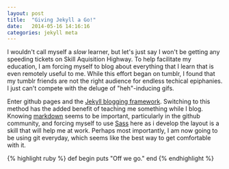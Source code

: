 ```yaml
---
layout: post
title:  "Giving Jekyll a Go!"
date:   2014-05-16 14:16:16
categories: jekyll meta
---
```


I wouldn't call myself a *slow* learner, but let's just say I won't be getting any speeding tickets on Skill Aquisition Highway. To help facilitate my education, I am forcing myself to blog about everything that I learn that is even remotely useful to me. While this effort began on tumblr, I found that my tumblr friends are not the right audience for endless techical epiphanies. I just can't compete with the deluge of "heh"-inducing gifs.
<!--more-->
Enter github pages and the [Jekyll blogging framework][jekyll]. Switching to this method has the added benefit of teaching me something while I blog. Knowing [markdown][markdown] seems to be important, particularly in the github community, and forcing myself to use [Sass][sass] here as i develop the layout is a skill that will help me at work. Perhaps most importantly, I am now going to be using git everyday, which seems like the best way to get comfortable with it.

{% highlight ruby %}
def begin
  puts "Off we go."
end
{% endhighlight %}


[jekyll]:    http://jekyllrb.com
[markdown]:  http://daringfireball.net/projects/markdown/syntax
[sass]:			 http://sass-lang.com/
